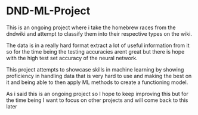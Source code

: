 # DND-ML-Project

This is an ongoing project where i take the homebrew races from the dndwiki and attempt to classify them into their respective types on the wiki.

The data is in a really hard format extract a lot of useful information from it so for the time being the testing accuracies arent great but there is hope with the high test set accuracy of the neural network.

This project attempts to showcase skills in machine learning by showing proficiency in handling data that is very hard to use and making the best on it and being able to then apply ML methods to create a functioning model.

As i said this is an ongoing project so I hope to keep improving this but for the time being I want to focus on other projects and will come back to this later
